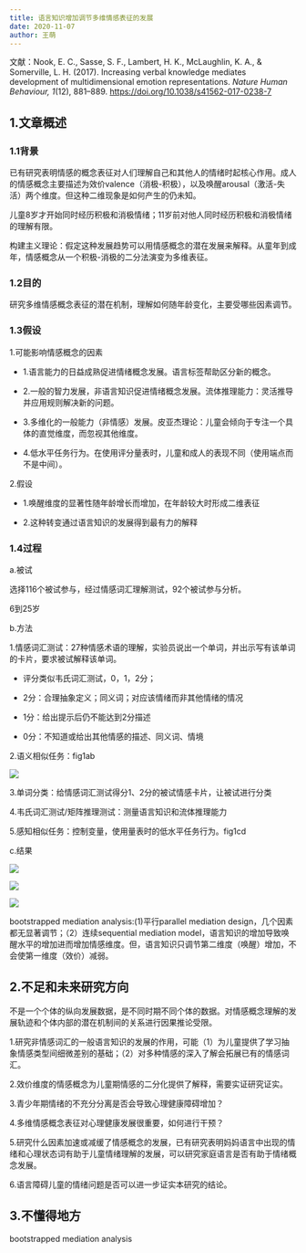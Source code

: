 ```yaml
---
title: 语言知识增加调节多维情感表征的发展
date: 2020-11-07
author: 王萌
---
```


文献：Nook, E. C., Sasse, S. F., Lambert, H. K., McLaughlin, K. A., & Somerville, L. H. (2017). Increasing verbal knowledge mediates development of multidimensional emotion representations. *Nature Human Behaviour, 1*(12), 881–889. https://doi.org/10.1038/s41562-017-0238-7


## 1.文章概述

### 1.1背景

已有研究表明情感的概念表征对人们理解自己和其他人的情绪时起核心作用。成人的情感概念主要描述为效价valence（消极-积极），以及唤醒arousal（激活-失活）两个维度。但这种二维现象是如何产生的仍未知。

儿童8岁才开始同时经历积极和消极情绪；11岁前对他人同时经历积极和消极情绪的理解有限。

构建主义理论：假定这种发展趋势可以用情感概念的潜在发展来解释。从童年到成年，情感概念从一个积极-消极的二分法演变为多维表征。


### 1.2目的

研究多维情感概念表征的潜在机制，理解如何随年龄变化，主要受哪些因素调节。

### 1.3假设

1.可能影响情感概念的因素

+ 1.语言能力的日益成熟促进情绪概念发展。语言标签帮助区分新的概念。

+ 2.一般的智力发展，非语言知识促进情绪概念发展。流体推理能力：灵活推导并应用规则解决新的问题。

+ 3.多维化的一般能力（非情感）发展。皮亚杰理论：儿童会倾向于专注一个具体的直觉维度，而忽视其他维度。

+ 4.低水平任务行为。在使用评分量表时，儿童和成人的表现不同（使用端点而不是中间）。

2.假设

+ 1.唤醒维度的显著性随年龄增长而增加，在年龄较大时形成二维表征

+ 2.这种转变通过语言知识的发展得到最有力的解释

### 1.4过程

a.被试

选择116个被试参与，经过情感词汇理解测试，92个被试参与分析。

6到25岁

b.方法

1.情感词汇测试：27种情感术语的理解，实验员说出一个单词，并出示写有该单词的卡片，要求被试解释该单词。

+ 评分类似韦氏词汇测试，0，1，2分；

+ 2分：合理抽象定义；同义词；对应该情绪而非其他情绪的情况

+ 1分：给出提示后仍不能达到2分描述

+ 0分：不知道或给出其他情感的描述、同义词、情境

2.语义相似任务：fig1ab

![](https://likanzhan.github.io/ReadThinkWrite/Supporting_Information/2020-11-07-WM2-fig1.png)

3.单词分类：给情感词汇测试得分1、2分的被试情感卡片，让被试进行分类

4.韦氏词汇测试/矩阵推理测试：测量语言知识和流体推理能力

5.感知相似任务：控制变量，使用量表时的低水平任务行为。fig1cd


c.结果

![](https://likanzhan.github.io/ReadThinkWrite/Supporting_Information/2020-11-07-WM2-fig2.png)

![](https://likanzhan.github.io/ReadThinkWrite/Supporting_Information/2020-11-07-WM2-fig3.png)

![](https://likanzhan.github.io/ReadThinkWrite/Supporting_Information/2020-11-07-WM2-fig4.png)

bootstrapped mediation analysis:(1)平行parallel mediation design，几个因素都无显著调节；（2）连续sequential mediation model，语言知识的增加导致唤醒水平的增加进而增加情感维度。但，语言知识只调节第二维度（唤醒）增加，不会使第一维度（效价）减弱。

## 2.不足和未来研究方向

不是一个个体的纵向发展数据，是不同时期不同个体的数据。对情感概念理解的发展轨迹和个体内部的潜在机制间的关系进行因果推论受限。

1.研究非情感词汇的一般语言知识的发展的作用，可能（1）为儿童提供了学习抽象情感类型间细微差别的基础；（2）对多种情感的深入了解会拓展已有的情感词汇。

2.效价维度的情感概念为儿童期情感的二分化提供了解释，需要实证研究证实。

3.青少年期情绪的不充分分离是否会导致心理健康障碍增加？

4.多维情感概念表征对心理健康发展很重要，如何进行干预？

5.研究什么因素加速或减缓了情感概念的发展，已有研究表明妈妈语言中出现的情绪和心理状态词有助于儿童情绪理解的发展，可以研究家庭语言是否有助于情绪概念发展。

6.语言障碍儿童的情绪问题是否可以进一步证实本研究的结论。

## 3.不懂得地方

bootstrapped mediation analysis
